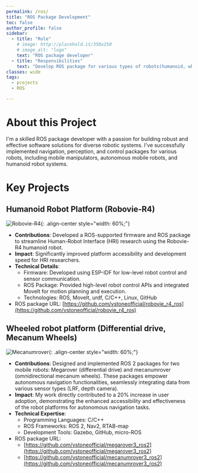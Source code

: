 ```yaml
---
permalink: /ros/
title: "ROS Package Development"
toc: false
author_profile: false
sidebar:
  - title: "Role"
    # image: http://placehold.it/350x250
    # image_alt: "logo"
    text: "ROS package developer"
  - title: "Responsibilities"
    text: "Develop ROS package for various types of robots(humanoid, wheel-robot, robotic arm)"
classes: wide
tags:
  - projects
  - ROS

---
```



# About this Project
I'm a skilled ROS package developer with a passion for building robust and effective software solutions for diverse robotic systems. I've successfully implemented navigation, perception, and control packages for various robots, including mobile manipulators, autonomous mobile robots, and humanoid robot systems.

# Key Projects

## Humanoid Robot Platform (Robovie-R4)

![Robovie-R4](https://robots.ros.org/assets/img/robots/robovie-r4/image.png){: .align-center style="width: 60%;"}

- **Contributions**: Developed a ROS-supported firmware and ROS package to streamline Human-Robot Interface (HRI) research using the Robovie-R4 humanoid robot.
- **Impact**: Significantly improved platform accessibility and development speed for HRI researchers.
- **Technical Details**:
  - Firmware: Developed using ESP-IDF for low-level robot control and sensor communication.
  - ROS Package: Provided high-level robot control APIs and integrated MoveIt for motion planning and execution.
  - Technologies: ROS, MoveIt, urdf, C/C++, Linux, GitHub
- ROS package URL: [https://github.com/vstoneofficial/robovie_r4_ros](https://github.com/vstoneofficial/robovie_r4_ros)

## Wheeled robot platform (Differential drive, Mecanum Wheels)

![Mecanumrover](https://robots.ros.org/assets/img/robots/mecanumrover-ver.3.0/image.png){: .align-center style="width: 60%;"}
- **Contributions**: Designed and implemented ROS 2 packages for two mobile robots: Megarover (differential drive) and mecanumrover (omnidirectional mecanum wheels). These packages empower autonomous navigation functionalities, seamlessly integrating data from various sensor types (LRF, depth camera).
- **Impact**: My work directly contributed to a 20% increase in user adoption, demonstrating the enhanced accessibility and effectiveness of the robot platforms for autonomous navigation tasks.
- **Technical Expertise**:
  - Programming Languages: C/C++
  - ROS Frameworks: ROS 2, Nav2, RTAB-map
  - Development Tools: Gazebo, GitHub, micro-ROS
- ROS package URL: 
  - [https://github.com/vstoneofficial/megarover3_ros2](https://github.com/vstoneofficial/megarover3_ros2)
  - [https://github.com/vstoneofficial/mecanumrover3_ros2](https://github.com/vstoneofficial/mecanumrover3_ros2)
